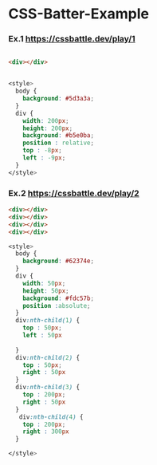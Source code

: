 # CSS-Batter-Example

### Ex.1 https://cssbattle.dev/play/1

```html

<div></div>

```

```css

<style>
  body {
    background: #5d3a3a;
  }
  div {
    width: 200px;
    height: 200px;
    background: #b5e0ba;
    position : relative;
    top : -8px;
    left : -9px;
  }
</style>

```

### Ex.2 https://cssbattle.dev/play/2

```html
<div></div>
<div></div>
<div></div>
<div></div>
```

```css
<style>
  body {
    background: #62374e;
  }
  div {
    width: 50px;
    height: 50px;
    background: #fdc57b;
    position :absolute;
  }
  div:nth-child(1) {
    top : 50px;
    left : 50px
 
  }
  div:nth-child(2) {
    top : 50px;
    right : 50px
  }
  div:nth-child(3) {
    top : 200px;
    right : 50px
  }
   div:nth-child(4) {
    top : 200px;
    right : 300px
  }

</style>
```


